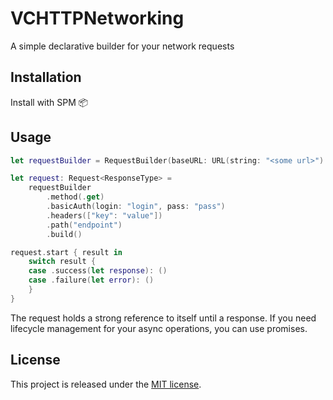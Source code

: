# VCHTTPNetworking
A simple declarative builder for your network requests

## Installation
Install with SPM 📦

## Usage
```swift
let requestBuilder = RequestBuilder(baseURL: URL(string: "<some url>")!)

let request: Request<ResponseType> =
    requestBuilder
        .method(.get)
        .basicAuth(login: "login", pass: "pass")
        .headers(["key": "value"])
        .path("endpoint")
        .build()

request.start { result in
    switch result {
    case .success(let response): ()
    case .failure(let error): ()
    }
}
```

The request holds a strong reference to itself until a response.
If you need lifecycle management for your async operations, you can use promises.

## License ##
This project is released under the [MIT license](https://en.wikipedia.org/wiki/MIT_License).
